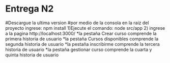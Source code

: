 # Entrega N2

#Descargue la ultima version
#por medio de la consola en la raiz del proyecto ingrese: npm install
1)Ejecute el comando: node src/app
2) ingrese a la pagina http://localhost:3000/
  *la pestaña Crear curso comprende la primera historia de usuario
  *la pestaña Cursos disponibles comprende la segunda historia de usuario
  *la pestaña inscribirme comprende la tercera historia de usuario
  *la pestaña gestionar curso comprende la cuarta y quinta historia de usuario
